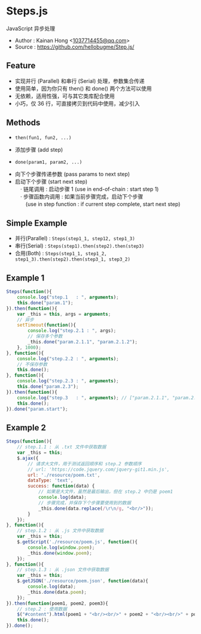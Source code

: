 # Steps.js

JavaScript 异步处理

* Author : Kainan Hong <<1037714455@qq.com>>
* Source : https://github.com/hellobugme/Step.js/

## Feature

* 实现并行 (Parallel) 和串行 (Serial) 处理，参数集合传递
* 使用简单，因为你只有 then() 和 done() 两个方法可以使用
* 无依赖，适用性强，可与其它类库配合使用
* 小巧，仅 36 行，可直接拷贝到代码中使用，减少引入

## Methods

* `then(fun1, fun2, ...)`
 + 添加步骤 (add step)
* `done(param1, param2, ...)`
 + 向下个步骤传递参数 (pass params to next step)
 + 启动下个步骤 (start next step)  
　· 链尾调用 : 启动步骤 1 (use in end-of-chain : start step 1)  
　· 步骤函数内调用 : 如果当前步骤完成，启动下个步骤  
　　(use in step function : if current step complete, start next step)  

## Simple Example

* 并行(Parallel) : `Steps(step1_1, step12, step1_3)`
* 串行(Serial) : `Steps(step1).then(step2).then(step3)`
* 合用(Both) : `Steps(step1_1, step1_2, step1_3).then(step2).then(step3_1, step3_2)`

## Example 1

```javascript
Steps(function(){
    console.log("step.1   : ", arguments);
    this.done("param.1");
}).then(function(){
    var _this = this, args = arguments;
    // 异步
    setTimeout(function(){
        console.log("step.2.1 : ", args);
        // 保存多个参数
        _this.done("param.2.1.1", "param.2.1.2");
    }, 1000);
}, function(){
    console.log("step.2.2 : ", arguments);
    // 不保存参数
    this.done();
}, function(){
    console.log("step.2.3 : ", arguments);
    this.done("param.2.3");
}).then(function(){
    console.log("step.3   : ", arguments); // ["param.2.1.1", "param.2.1.2", "param.2.3"]
    this.done();
}).done("param.start");
```

## Example 2

```javascript
Steps(function(){
    // step.1.1 : 从 .txt 文件中获取数据
    var _this = this;
    $.ajax({
        // 请求大文件，用于测试返回顺序和 step.2 参数顺序
        // url: 'https://code.jquery.com/jquery-git1.min.js',
        url: './resource/poem.txt',
        dataType: 'text',
        success: function(data) {
            // 如果是大文件，虽然是最后输出，但在 step.2 中仍是 poem1
            console.log(data);
            // 步骤完成，并保存下个步骤要使用到的数据
            _this.done(data.replace(/\r\n/g, "<br/>"));
        }
    });
}, function(){
    // step.1.2 : 从 .js 文件中获取数据
    var _this = this;
    $.getScript('./resource/poem.js', function(){
        console.log(window.poem);
        _this.done(window.poem);
    });
}, function(){
    // step.1.3 : 从 .json 文件中获取数据
    var _this = this;
    $.getJSON('./resource/poem.json', function(data){
        console.log(data);
        _this.done(data.poem);
    });
}).then(function(poem1, poem2, poem3){
    // step.2 : 使用数据
    $("#content").html(poem1 + "<br/><br/>" + poem2 + "<br/><br/>" + poem3);
    this.done();
}).done();
```
